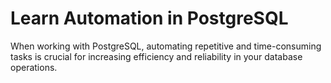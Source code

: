 # Learn Automation in PostgreSQL

When working with PostgreSQL, automating repetitive and time-consuming tasks is crucial for increasing efficiency and reliability in your database operations.